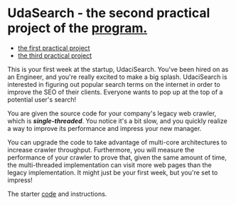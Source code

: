 # UdaSearch - the second practical project of the [program.](https://www.udacity.com/course/java-programming-nanodegree--nd079) 

* [the first practical project](https://github.com/Andrey7Shulga/hotelReservationSystem)
* [the third practical project](https://github.com/Andrey7Shulga/udacity-service-parent)

This is your first week at the startup, UdaciSearch. You've been hired on as an Engineer, and you're really excited to make a big splash. UdaciSearch is interested in figuring out popular search terms on the internet in order to improve the SEO of their clients. Everyone wants to pop up at the top of a potential user's search!

You are given the source code for your company's legacy web crawler, which is _**single-threaded**_. You notice it's a bit slow, and you quickly realize a way to improve its performance and impress your new manager. 

You can upgrade the code to take advantage of multi-core architectures to increase crawler throughput. Furthermore, you will measure the performance of your crawler to prove that, given the same amount of time, the multi-threaded implementation can visit more web pages than the legacy implementation. It might just be your first week, but you're set to impress!

The starter [code](https://github.com/udacity/cd0381-advanced-java-programming-techniques-projectstarter) and instructions.
